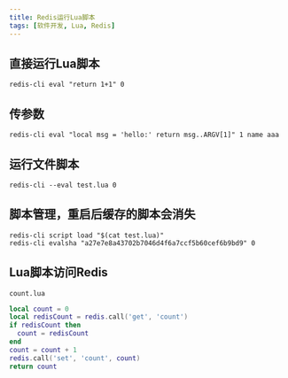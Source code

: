 ```yaml
---
title: Redis运行Lua脚本
tags: [软件开发, Lua, Redis]
---
```


## 直接运行Lua脚本

```
redis-cli eval "return 1+1" 0
```
## 传参数

```
redis-cli eval "local msg = 'hello:' return msg..ARGV[1]" 1 name aaa
```

## 运行文件脚本

```
redis-cli --eval test.lua 0
```

## 脚本管理，重启后缓存的脚本会消失

```
redis-cli script load "$(cat test.lua)"
redis-cli evalsha "a27e7e8a43702b7046d4f6a7ccf5b60cef6b9bd9" 0
```

## Lua脚本访问Redis

`count.lua`

```lua
local count = 0
local redisCount = redis.call('get', 'count')
if redisCount then
  count = redisCount
end
count = count + 1
redis.call('set', 'count', count)
return count
```


